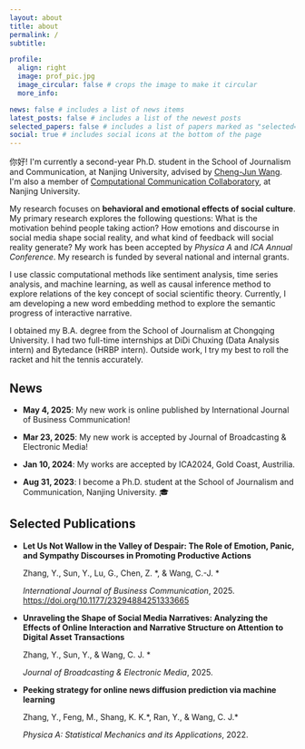 ```yaml
---
layout: about
title: about
permalink: /
subtitle: 

profile:
  align: right
  image: prof_pic.jpg
  image_circular: false # crops the image to make it circular
  more_info: 

news: false # includes a list of news items
latest_posts: false # includes a list of the newest posts
selected_papers: false # includes a list of papers marked as "selected={true}"
social: true # includes social icons at the bottom of the page
---
```


你好! I'm currently a second-year Ph.D. student in the School of Journalism and Communication, at Nanjing University, advised by [Cheng-Jun Wang](https://chengjunwang.com/). I'm also a member of [Computational Communication Collaboratory](https://chengjun.github.io/socrateslab/), at Nanjing University. 

My research focuses on **behavioral and emotional effects of social culture**. My primary research explores the following questions: What is the motivation behind people taking action? How emotions and discourse in social media shape social reality, and what kind of feedback will social reality generate? My work has been accepted by _Physica A_ and _ICA Annual Conference_. My research is funded by several national and internal grants. 

I use classic computational methods like sentiment analysis, time series analysis, and machine learning, as well as causal inference method to explore relations of the key concept of social scientific theory. Currently, I am developing a new word embedding method to explore the semantic progress of interactive narrative.  

I obtained my B.A. degree from the School of Journalism at Chongqing University. I had two full-time internships at DiDi Chuxing (Data Analysis intern) and Bytedance (HRBP intern). Outside work, I try my best to roll the racket and hit the tennis accurately. 

## News
- **May 4, 2025**: My new work is online published by International Journal of Business Communication!

- **Mar 23, 2025**: My new work is accepted by Journal of Broadcasting & Electronic Media!

- **Jan 10, 2024**: My works are accepted by ICA2024, Gold Coast, Austrilia.

- **Aug 31, 2023**: I become a Ph.D. student at the School of Journalism and Communication, Nanjing University. 🎓

## Selected Publications

- **Let Us Not Wallow in the Valley of Despair: The Role of Emotion, Panic, and Sympathy Discourses in Promoting Productive Actions**

  Zhang, Y., Sun, Y., Lu, G., Chen, Z. \*, & Wang, C.-J. \*
  
  _International Journal of Business Communication_, 2025. https://doi.org/10.1177/23294884251333665

- **Unraveling the Shape of Social Media Narratives: Analyzing the Effects of Online Interaction and Narrative Structure on Attention to Digital Asset Transactions**

  Zhang, Y., Sun, Y., & Wang, C. J. \*

  _Journal of Broadcasting & Electronic Media_, 2025.
  
- **Peeking strategy for online news diffusion prediction via machine learning**

  Zhang, Y., Feng, M., Shang, K. K.\*, Ran, Y., & Wang, C. J.\*

  _Physica A: Statistical Mechanics and its Applications_, 2022.
